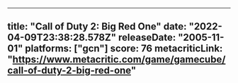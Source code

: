 
---
title: "Call of Duty 2: Big Red One"
date: "2022-04-09T23:38:28.578Z"
releaseDate: "2005-11-01"
platforms: ["gcn"]
score: 76
metacriticLink: "https://www.metacritic.com/game/gamecube/call-of-duty-2-big-red-one"
---

